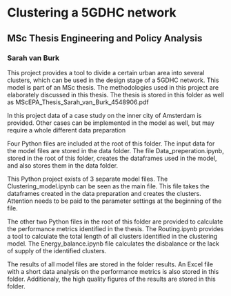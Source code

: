 
# Clustering a 5GDHC network
## MSc Thesis Engineering and Policy Analysis
### Sarah van Burk

This project provides a tool to divide a certain urban area into several clusters, which can be used in the design stage of a 5GDHC network. This model is part of an MSc thesis. The methodologies used in this project are elaborately discussed in this thesis. The thesis is stored in this folder as well as MScEPA_Thesis_Sarah_van_Burk_4548906.pdf

In this project data of a case study on the inner city of Amsterdam is provided. Other cases can be implemented in the model as well, but may require a whole different data preparation

Four Python files are included at the root of this folder. The input data for the model files are stored in the data folder. The file Data_preperation.ipynb, stored in the root of this folder, creates the dataframes used in the model, and also stores them in the data folder.

This Python project exists of 3 separate model files. The Clustering_model.ipynb can be seen as the main file. This file takes the dataframes created in the data preparation and creates the clusters. Attention needs to be paid to the parameter settings at the beginning of the file.

The other two Python files in the root of this folder are provided to calculate the performance metrics identified in the thesis. The Routing.ipynb provides a tool to calculate the total length of all clusters identified in the clustering model. The Energy_balance.ipynb file calculates the disbalance or the lack of supply of the identified clusters.

The results of all model files are stored in the folder results. An Excel file with a short data analysis on the performance metrics is also stored in this folder. Additionaly, the high quality figures of the results are stored in this folder.
